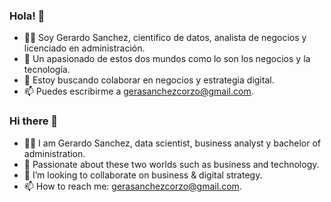 ### Hola! 👋
 - 👨‍💼 Soy Gerardo Sanchez, cientifico de datos, analista de negocios y licenciado en administración.
 - 🚀 Un apasionado de estos dos mundos como lo son los negocios y la tecnología.
 - 👯 Estoy buscando colaborar en negocios y estrategia digital.
 - 📫 Puedes escribirme a gerasanchezcorzo@gmail.com.

### Hi there 👋
 - 👨‍💼 I am Gerardo Sanchez, data scientist, business analyst y bachelor of administration.
 - 🚀 Passionate about these two worlds such as business and technology.
 - 👯 I’m looking to collaborate on business & digital strategy.
 - 📫 How to reach me: gerasanchezcorzo@gmail.com.
